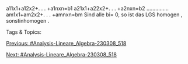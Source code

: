 a11x1+a12x2+. . . +a1nxn=b1
a21x1+a22x2+. . . +a2nxn=b2
...............
am1x1+am2x2+. . . +amnxn=bm
Sind alle bi= 0, so ist das LGS homogen , sonstinhomogen .

   Tags & Topics:
   

[Previous: #Analysis-Lineare_Algebra-230308_518](Analysis-Lineare_Algebra-230308_518.md)

[Next: #Analysis-Lineare_Algebra-230308_518](Analysis-Lineare_Algebra-230308_518.md)